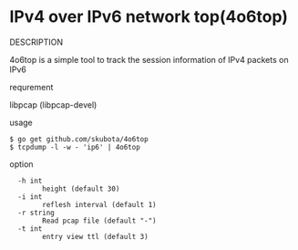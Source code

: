 IPv4 over IPv6 network top(4o6top)
===================

DESCRIPTION

4o6top is a simple tool to track the session information of IPv4 packets on IPv6

requrement

 libpcap (libpcap-devel)

usage

	$ go get github.com/skubota/4o6top
	$ tcpdump -l -w - 'ip6' | 4o6top

option
```
  -h int
    	height (default 30)
  -i int
    	reflesh interval (default 1)
  -r string
    	Read pcap file (default "-")
  -t int
    	entry view ttl (default 3)
```

